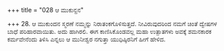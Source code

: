 +++
title = "028 ಆ ಮುಕುನ್ದನ"

+++
28. ಆ ಮುಕುಂದನ ಸ್ಮರಣೆ ನಮ್ಮನ್ನು ನಿರಾತಂಕಗೊಳಿಸುತ್ತದೆ. ನೀವಿರುವುದರಿಂದ ನಮಗೆ ಚಿಂತೆ ದ್ವೇಷಗಳ ಬಾಧೆ ಪರಿಹಾರವಾಯಿತು. ಅದು ಹಾಗಿರಲಿ. ಈಗ ಕಾಣಿಸಿಕೊಂಡವಲ್ಲ ಮಹಾ ಉತ್ಪಾತಗಳು ಅವಕ್ಕೆ ಶಮನಕಾರಕ ಕರ್ಮವೇನೆಂದು ತಿಳಿಸಿ ಎನ್ನಲು ಆ ಮುನೀಶ್ವರ ನಗುತ್ತಾ ಯುಧಿಷ್ಠಿರನಿಗೆ ಹೀಗೆ ಹೇಳಿದ.